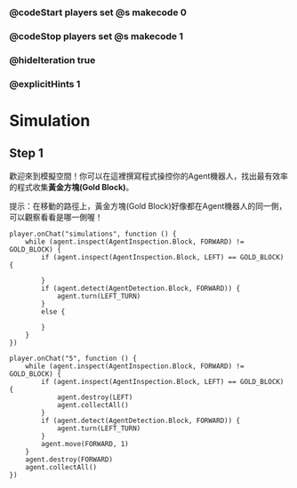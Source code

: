### @codeStart players set @s makecode 0
### @codeStop players set @s makecode 1

### @hideIteration true 
### @explicitHints 1


# Simulation  

## Step 1
歡迎來到模擬空間！你可以在這裡撰寫程式操控你的Agent機器人，找出最有效率的程式收集**黃金方塊(Gold Block)**。

提示：在移動的路徑上，黃金方塊(Gold Block)好像都在Agent機器人的同一側，可以觀察看看是哪一側喔！

```template
player.onChat("simulations", function () {
    while (agent.inspect(AgentInspection.Block, FORWARD) != GOLD_BLOCK) {
        if (agent.inspect(AgentInspection.Block, LEFT) == GOLD_BLOCK) {
        	
        }
        if (agent.detect(AgentDetection.Block, FORWARD)) {
            agent.turn(LEFT_TURN)
        }
        else {

        }
    }
})
```

```ghost
player.onChat("5", function () {
    while (agent.inspect(AgentInspection.Block, FORWARD) != GOLD_BLOCK) {
        if (agent.inspect(AgentInspection.Block, LEFT) == GOLD_BLOCK) {
            agent.destroy(LEFT)
            agent.collectAll()
        }
        if (agent.detect(AgentDetection.Block, FORWARD)) {
            agent.turn(LEFT_TURN)
        }
        agent.move(FORWARD, 1)
    }
    agent.destroy(FORWARD)
    agent.collectAll()
})
```
